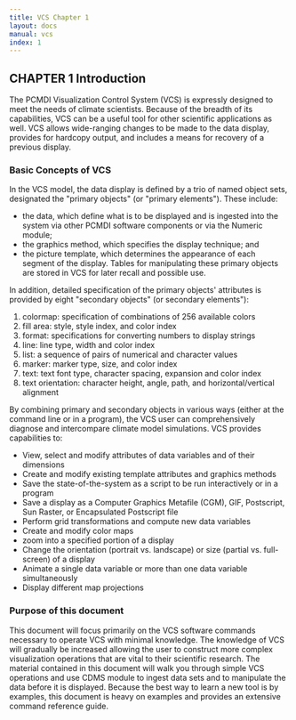 ```yaml
---
title: VCS Chapter 1
layout: docs
manual: vcs
index: 1
---
```







##  CHAPTER 1 Introduction

The PCMDI Visualization Control System (VCS) is expressly designed to meet the needs of climate scientists. Because of the breadth of its capabilities, VCS can be a useful tool for other scientific applications as well. VCS allows wide-ranging changes to be made to the data display, provides for hardcopy output, and includes a means for recovery of a previous display.

### Basic Concepts of VCS

In the VCS model, the data display is defined by a trio of named object sets, designated the "primary objects" (or "primary elements"). These include:

  * the data, which define what is to be displayed and is ingested into the system via other PCMDI software components or via the Numeric module; 
  * the graphics method, which specifies the display technique; and 
  * the picture template, which determines the appearance of each segment of the display. Tables for manipulating these primary objects are stored in VCS for later recall and possible use.

In addition, detailed specification of the primary objects' attributes is provided by eight "secondary objects" (or secondary elements"):

  1. colormap: specification of combinations of 256 available colors 
  2. fill area: style, style index, and color index 
  3. format: specifications for converting numbers to display strings 
  4. line: line type, width and color index 
  5. list: a sequence of pairs of numerical and character values 
  6. marker: marker type, size, and color index 
  7. text: text font type, character spacing, expansion and color index 
  8. text orientation: character height, angle, path, and horizontal/vertical alignment 

By combining primary and secondary objects in various ways (either at the command line or in a program), the VCS user can comprehensively diagnose and intercompare climate model simulations. VCS provides capabilities to:

  * View, select and modify attributes of data variables and of their dimensions
  * Create and modify existing template attributes and graphics methods
  * Save the state-of-the-system as a script to be run interactively or in a program
  * Save a display as a Computer Graphics Metafile (CGM), GIF, Postscript, Sun Raster, or Encapsulated Postscript file 
  * Perform grid transformations and compute new data variables 
  * Create and modify color maps
  * zoom into a specified portion of a display 
  * Change the orientation (portrait vs. landscape) or size (partial vs. full-screen) of a display 
  * Animate a single data variable or more than one data variable simultaneously
  * Display different map projections


### Purpose of this document

This document will focus primarily on the VCS software commands necessary to operate VCS with minimal knowledge. The knowledge of VCS will gradually be increased allowing the user to construct more complex visualization operations that are vital to their scientific research. The material contained in this document will walk you through simple VCS operations and use CDMS module to ingest data sets and to manipulate the data before it is displayed. Because the best way to learn a new tool is by examples, this document is heavy on examples and provides an extensive command reference guide.




